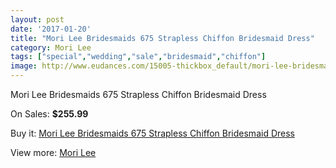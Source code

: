 ```yaml
---
layout: post
date: '2017-01-20'
title: "Mori Lee Bridesmaids 675 Strapless Chiffon Bridesmaid Dress"
category: Mori Lee
tags: ["special","wedding","sale","bridesmaid","chiffon"]
image: http://www.eudances.com/15005-thickbox_default/mori-lee-bridesmaids-675-strapless-chiffon-bridesmaid-dress.jpg
---
```

Mori Lee Bridesmaids 675 Strapless Chiffon Bridesmaid Dress

On Sales: **$255.99**
<a href="https://www.eudances.com/en/mori-lee/4463-mori-lee-bridesmaids-675-strapless-chiffon-bridesmaid-dress.html"><amp-img layout="responsive" width="600" height="600" src="//www.eudances.com/15005-thickbox_default/mori-lee-bridesmaids-675-strapless-chiffon-bridesmaid-dress.jpg" alt="Mori Lee Bridesmaids 675 Strapless Chiffon Bridesmaid Dress 0" /></a>
<a href="https://www.eudances.com/en/mori-lee/4463-mori-lee-bridesmaids-675-strapless-chiffon-bridesmaid-dress.html"><amp-img layout="responsive" width="600" height="600" src="//www.eudances.com/15006-thickbox_default/mori-lee-bridesmaids-675-strapless-chiffon-bridesmaid-dress.jpg" alt="Mori Lee Bridesmaids 675 Strapless Chiffon Bridesmaid Dress 1" /></a>

Buy it: [Mori Lee Bridesmaids 675 Strapless Chiffon Bridesmaid Dress](https://www.eudances.com/en/mori-lee/4463-mori-lee-bridesmaids-675-strapless-chiffon-bridesmaid-dress.html "Mori Lee Bridesmaids 675 Strapless Chiffon Bridesmaid Dress")

View more: [Mori Lee](https://www.eudances.com/en/65-mori-lee "Mori Lee")